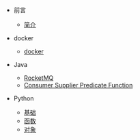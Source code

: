 - 前言
    - [简介](zh-cn/README.md)

- docker
    - [docker](zh-cn/docker/docker.md)
    
- Java
    - [RocketMQ](zh-cn/Java/rocketmq.md)
    - [Consumer Supplier Predicate Function](zh-cn/Java/Consumer_Supplier_Predicate_Function.md)

- Python
    - [基础](zh-cn/Python/base.md)
    - [函数](zh-cn/Python/func.md)
    - [对象](zh-cn/Python/object.md)
